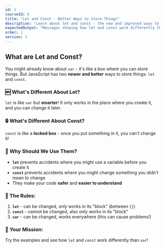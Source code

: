 ```yaml
---
id: 1
courseId: 6
title: "Let and Const - Better Ways to Store Things"
description: "Learn about let and const - the new and improved ways to create variables!"
expectedOutput: "Messages showing how let and const work differently than var"
order: 1
version: 1
---
```


## What are Let and Const?

You might already know about `var` - it's like a box where you can store things. But JavaScript has two **newer and better** ways to store things: `let` and `const`.

### 🆕 What's Different About Let?

`let` is like `var` but **smarter**! It only works in the place where you create it, and you can change it later.

### 🔒 What's Different About Const?

`const` is like a **locked box** - once you put something in it, you can't change it!

### 🤔 Why Should We Use Them?

- **`let`** prevents accidents where you might use a variable before you create it
- **`const`** prevents accidents where you might change something you didn't mean to change
- They make your code **safer** and **easier to understand**

### 📝 The Rules:

1. **`let`** - can be changed, only works in its "block" (between `{}`)
2. **`const`** - cannot be changed, also only works in its "block"
3. **`var`** - can be changed, works everywhere (this can cause problems!)

### 🎯 Your Mission:

Try the examples and see how `let` and `const` work differently than `var`!
